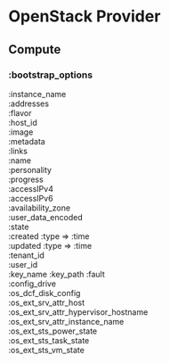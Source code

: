 # OpenStack Provider   
   
## Compute   
   
### :bootstrap_options   
   
:instance_name   
:addresses   
:flavor   
:host_id   
:image   
:metadata   
:links   
:name   
:personality   
:progress   
:accessIPv4   
:accessIPv6   
:availability_zone   
:user_data_encoded   
:state   
:created     :type => :time   
:updated     :type => :time   
:tenant_id   
:user_id   
:key_name
:key_path
:fault   
:config_drive   
:os_dcf_disk_config   
:os_ext_srv_attr_host   
:os_ext_srv_attr_hypervisor_hostname   
:os_ext_srv_attr_instance_name   
:os_ext_sts_power_state   
:os_ext_sts_task_state   
:os_ext_sts_vm_state   
